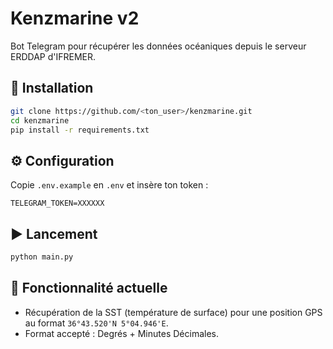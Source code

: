 # Kenzmarine v2

Bot Telegram pour récupérer les données océaniques depuis le serveur ERDDAP d'IFREMER.

## 🚀 Installation

```bash
git clone https://github.com/<ton_user>/kenzmarine.git
cd kenzmarine
pip install -r requirements.txt
```

## ⚙️ Configuration

Copie `.env.example` en `.env` et insère ton token :

```env
TELEGRAM_TOKEN=XXXXXX
```

## ▶️ Lancement

```bash
python main.py
```

## 🌊 Fonctionnalité actuelle

- Récupération de la SST (température de surface) pour une position GPS au format `36°43.520'N 5°04.946'E`.
- Format accepté : Degrés + Minutes Décimales.
